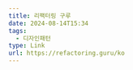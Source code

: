 ```yaml
---
title: 리팩터링 구루
date: 2024-08-14T15:34
tags:
  - 디자인패턴
type: Link
url: https://refactoring.guru/ko
---
```


